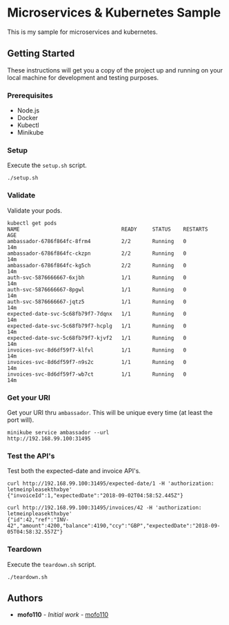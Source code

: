 # Microservices & Kubernetes Sample

This is my sample for microservices and kubernetes.

## Getting Started

These instructions will get you a copy of the project up and running on your local machine for development and testing purposes.

### Prerequisites

* Node.js
* Docker
* Kubectl
* Minikube

### Setup
Execute the `setup.sh` script.
```
./setup.sh
```
### Validate
Validate your pods.
```
kubectl get pods
NAME                                 READY     STATUS    RESTARTS   AGE
ambassador-6786f864fc-8frm4          2/2       Running   0          14m
ambassador-6786f864fc-ckzpn          2/2       Running   0          14m
ambassador-6786f864fc-kg5ch          2/2       Running   0          14m
auth-svc-5876666667-6xjbh            1/1       Running   0          14m
auth-svc-5876666667-8pgwl            1/1       Running   0          14m
auth-svc-5876666667-jqtz5            1/1       Running   0          14m
expected-date-svc-5c68fb79f7-7dqnx   1/1       Running   0          14m
expected-date-svc-5c68fb79f7-hcplg   1/1       Running   0          14m
expected-date-svc-5c68fb79f7-kjvf2   1/1       Running   0          14m
invoices-svc-8d6df59f7-klfvl         1/1       Running   0          14m
invoices-svc-8d6df59f7-n9s2c         1/1       Running   0          14m
invoices-svc-8d6df59f7-wb7ct         1/1       Running   0          14m
```
### Get your URI
Get your URI thru `ambassador`.  This will be unique every time (at least the port will).
```
minikube service ambassador --url
http://192.168.99.100:31495
```
### Test the API's
Test both the expected-date and invoice API's.
```
curl http://192.168.99.100:31495/expected-date/1 -H 'authorization: letmeinpleasekthxbye'
{"invoiceId":1,"expectedDate":"2018-09-02T04:58:52.445Z"}

curl http://192.168.99.100:31495/invoices/42 -H 'authorization: letmeinpleasekthxbye'
{"id":42,"ref":"INV-42","amount":4200,"balance":4190,"ccy":"GBP","expectedDate":"2018-09-05T04:58:32.557Z"}

```

### Teardown
Execute the `teardown.sh` script.
```
./teardown.sh
```

## Authors

* **mofo110** - *Initial work* - [mofo110](https://github.com/mofo110)